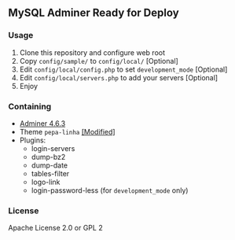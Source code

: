 ## MySQL Adminer Ready for Deploy

### Usage
1. Clone this repository and configure web root
1. Copy `config/sample/` to `config/local/` [Optional]
1. Edit `config/local/config.php` to set `development_mode` [Optional]
1. Edit `config/local/servers.php` to add your servers [Optional]
1. Enjoy

### Containing
* [Adminer 4.6.3](https://github.com/vrana/adminer/releases/tag/v4.6.3)
* Theme `pepa-linha` [[Modified]](designs/pepa-linha/fix.css)
* Plugins:
    - login-servers
    - dump-bz2
    - dump-date
    - tables-filter
    - logo-link
    - login-password-less (for `development_mode` only)

### License
Apache License 2.0 or GPL 2
